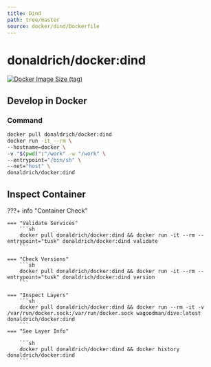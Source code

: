 ```yaml
---
title: Dind
path: tree/master
source: docker/dind/Dockerfile
---
```


# donaldrich/docker:dind

[![Docker Image Size (tag)](https://img.shields.io/docker/image-size/donaldrich/docker/dind?color=blue&label=size&logo=docker&style=flat-square)](https://hub.docker.com/r/donaldrich/docker/dind)

## Develop in Docker

### Command

```sh
docker pull donaldrich/docker:dind
docker run -it --rm \
--hostname=docker \
-v "$(pwd)":"/work" -w "/work" \
--entrypoint="/bin/sh" \
--net="host" \
donaldrich/docker:dind
```

## Inspect Container

???+ info "Container Check"

    === "Validate Services"
        ```sh
        docker pull donaldrich/docker:dind && docker run -it --rm --entrypoint="tusk" donaldrich/docker:dind validate
        ```

    === "Check Versions"
        ```sh
        docker pull donaldrich/docker:dind && docker run -it --rm --entrypoint="tusk" donaldrich/docker:dind version
        ```

    === "Inspect Layers"
        ```sh
        docker pull donaldrich/docker:dind && docker run --rm -it -v /var/run/docker.sock:/var/run/docker.sock wagoodman/dive:latest donaldrich/docker:dind
        ```
    === "See Layer Info"

        ```sh
        docker pull donaldrich/docker:dind && docker history donaldrich/docker:dind
        ```

